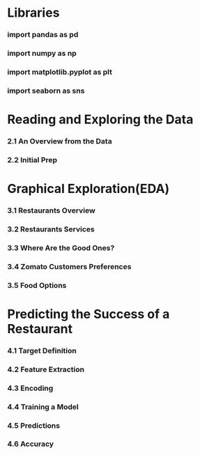 # Libraries
### import pandas as pd
### import numpy as np
### import matplotlib.pyplot as plt
### import seaborn as sns

# Reading and Exploring the Data 
### 2.1 An Overview from the Data 
### 2.2 Initial Prep

# Graphical Exploration(EDA) 
### 3.1 Restaurants Overview 
### 3.2 Restaurants Services 
### 3.3 Where Are the Good Ones? 
### 3.4 Zomato Customers Preferences 
### 3.5 Food Options

# Predicting the Success of a Restaurant 
### 4.1 Target Definition 
### 4.2 Feature Extraction 
### 4.3 Encoding 
### 4.4 Training a Model 
### 4.5 Predictions 
### 4.6 Accuracy
